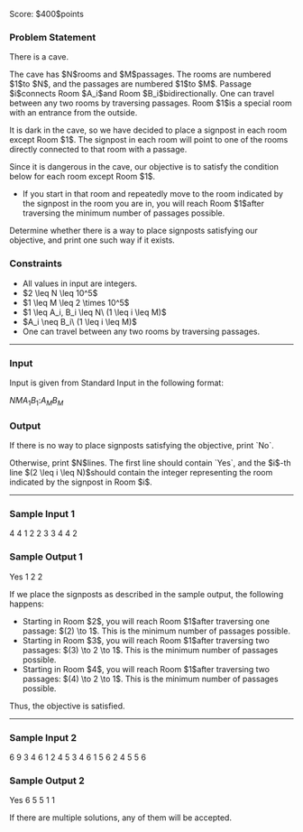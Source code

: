 
<div>

<span>

<span>

<p>
Score: $400$points
</p>

<div>

<section>

### **Problem Statement**

<p>
There is a cave.
</p>

<p>
The cave has $N$rooms and $M$passages. The rooms are numbered $1$to $N$, and the passages are numbered $1$to $M$. Passage $i$connects Room $A_i$and Room $B_i$bidirectionally. One can travel between any two rooms by traversing passages. Room $1$is a special room with an entrance from the outside.
</p>

<p>
It is dark in the cave, so we have decided to place a signpost in each room except Room $1$. The signpost in each room will point to one of the rooms directly connected to that room with a passage.
</p>

<p>
Since it is dangerous in the cave, our objective is to satisfy the condition below for each room except Room $1$.
</p>

<ul>

<li>
If you start in that room and repeatedly move to the room indicated by the signpost in the room you are in, you will reach Room $1$after traversing the minimum number of passages possible.
</li>

</ul>

<p>
Determine whether there is a way to place signposts satisfying our objective, and print one such way if it exists.
</p>

</section>

</div>

<div>

<section>

### **Constraints**

<ul>

<li>
All values in input are integers.
</li>

<li>
$2 \leq N \leq 10^5$
</li>

<li>
$1 \leq M \leq 2 \times 10^5$
</li>

<li>
$1 \leq A_i, B_i \leq N\ (1 \leq i \leq M)$
</li>

<li>
$A_i \neq B_i\ (1 \leq i \leq M)$
</li>

<li>
One can travel between any two rooms by traversing passages.
</li>

</ul>

</section>

</div>

---

<div>

<div>

<section>

### **Input**

<p>
Input is given from Standard Input in the following format:
</p>

<div>

$N$$M$$A_1$$B_1$$:$$A_M$$B_M$
</div>

</section>

</div>

<div>

<section>

### **Output**

<p>
If there is no way to place signposts satisfying the objective, print `No`.
</p>

<p>
Otherwise, print $N$lines. The first line should contain `Yes`, and the $i$-th line $(2 \leq i \leq N)$should contain the integer representing the room indicated by the signpost in Room $i$.
</p>

</section>

</div>

</div>

---

<div>

<section>

### **Sample Input 1**

<div>

4 4
1 2
2 3
3 4
4 2

</div>

</section>

</div>

<div>

<section>

### **Sample Output 1**

<div>

Yes
1
2
2

</div>

<p>
If we place the signposts as described in the sample output, the following happens:
</p>

<ul>

<li>
Starting in Room $2$, you will reach Room $1$after traversing one passage: $(2) \to 1$. This is the minimum number of passages possible.
</li>

<li>
Starting in Room $3$, you will reach Room $1$after traversing two passages: $(3) \to 2 \to 1$. This is the minimum number of passages possible.
</li>

<li>
Starting in Room $4$, you will reach Room $1$after traversing two passages: $(4) \to 2 \to 1$. This is the minimum number of passages possible.
</li>

</ul>

<p>
Thus, the objective is satisfied.
</p>

</section>

</div>

---

<div>

<section>

### **Sample Input 2**

<div>

6 9
3 4
6 1
2 4
5 3
4 6
1 5
6 2
4 5
5 6

</div>

</section>

</div>

<div>

<section>

### **Sample Output 2**

<div>

Yes
6
5
5
1
1

</div>

<p>
If there are multiple solutions, any of them will be accepted.
</p>

</section>

</div>

</span>

</span>

</div>
